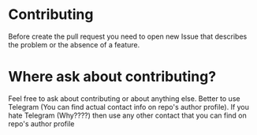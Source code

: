 # Contributing

Before create the pull request you need to open new Issue that describes the problem or the absence of a feature.

# Where ask about contributing?

Feel free to ask about contributing or about anything else. Better to use Telegram (You can find actual contact info on repo's author profile). If you hate Telegram (Why????) then use any other contact that you can find on repo's author profile
